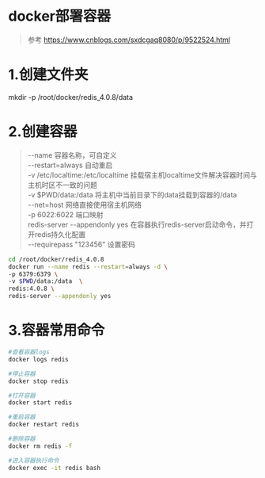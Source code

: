 # docker部署容器
> 参考 https://www.cnblogs.com/sxdcgaq8080/p/9522524.html

# 1.创建文件夹
mkdir -p /root/docker/redis_4.0.8/data


# 2.创建容器
> --name 容器名称，可自定义  
> --restart=always 自动重启  
> -v /etc/localtime:/etc/localtime 挂载宿主机localtime文件解决容器时间与主机时区不一致的问题  
> -v $PWD/data:/data 将主机中当前目录下的data挂载到容器的/data  
> --net=host 网络直接使用宿主机网络  
> -p 6022:6022 端口映射  
> redis-server --appendonly yes 在容器执行redis-server启动命令，并打开redis持久化配置  
> --requirepass "123456" 设置密码  



``` bash
cd /root/docker/redis_4.0.8
docker run --name redis --restart=always -d \
-p 6379:6379 \
-v $PWD/data:/data  \
redis:4.0.8 \
redis-server --appendonly yes
```



# 3.容器常用命令

``` bash
#查看容器logs
docker logs redis

#停止容器
docker stop redis

#打开容器
docker start redis

#重启容器
docker restart redis

#删除容器
docker rm redis -f

#进入容器执行命令
docker exec -it redis bash
``` 